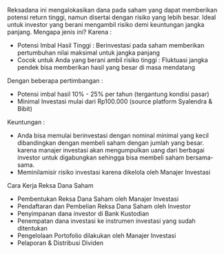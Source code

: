 Reksadana ini mengalokasikan dana pada saham yang dapat memberikan potensi return tinggi, namun disertai dengan risiko yang lebih besar. Ideal untuk investor yang berani mengambil risiko demi keuntungan jangka panjang. Mengapa jenis ini? Karena :

- Potensi Imbal Hasil Tinggi : Berinvestasi pada saham memberikan pertumbuhan nilai maksimal untuk jangka panjang
- Cocok untuk Anda yang berani ambil risiko tinggi : Fluktuasi jangka pendek bisa memberikan hasil yang besar di masa mendatang

Dengan beberapa pertimbangan :

- Potensi imbal hasil 10% - 25% per tahun (tergantung kondisi pasar)
- Minimal Investasi mulai dari Rp100.000 (source platform Syalendra & Bibit)

Keuntungan :

- Anda bisa memulai berinvestasi dengan nominal minimal yang kecil dibandingkan dengan membeli saham dengan jumlah yang besar. karena manajer investasi akan mengumpulkan uang dari berbagai investor untuk digabungkan sehingga bisa membeli saham bersama-sama.
- Meminilamisir risiko investasi karena dikelola oleh Manajer Investasi

Cara Kerja Reksa Dana Saham

- Pembentukan Reksa Dana Saham oleh Manajer Investasi
- Pendaftaran dan Pembelian Reksa Dana Saham oleh Investor
- Penyimpanan dana investor di Bank Kustodian
- Penempatan dana investasi ke instrumen investasi yang sudah ditentukan
- Pengelolaan Portofolio dilakukan oleh Manajer Investasi
- Pelaporan & Distribusi Dividen
